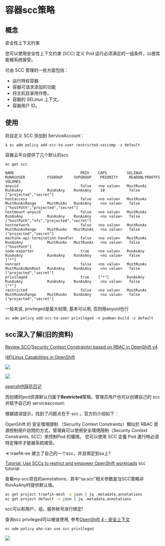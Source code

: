 # 容器scc策略

## 概念

安全性上下文约束

您可以使用安全性上下文约束 (SCC) 定义 Pod 运行必须满足的一组条件，以便其能被系统接受。

可由 SCC 管理的一些方面包括：

* 运行特权容器
* 容器可请求添加的功能
* 将主机目录用作卷。
* 容器的 SELinux 上下文。
* 容器用户 ID。

## 使用

将自定义 SCC 添加到 ServiceAccount：
```
$ oc adm policy add-scc-to-user restricted-seccomp -z default
```

容器云平台提供了几个默认的scc
```
oc get scc

NAME                              PRIV    CAPS         SELINUX     RUNASUSER          FSGROUP     SUPGROUP    PRIORITY     READONLYROOTFS   VOLUMES
anyuid                            false   <no value>   MustRunAs   RunAsAny           RunAsAny    RunAsAny    10           false            ["projected","secret"]
hostaccess                        false   <no value>   MustRunAs   MustRunAsRange     MustRunAs   RunAsAny    <no value>   false            ["hostPath","projected","secret"]
hostmount-anyuid                  false   <no value>   MustRunAs   RunAsAny           RunAsAny    RunAsAny    <no value>   false            ["hostPath","nfs","projected","secret"]
hostnetwork                       false   <no value>   MustRunAs   MustRunAsRange     MustRunAs   MustRunAs   <no value>   false            ["projected","secret"]
machine-api-termination-handler   false   <no value>   MustRunAs   RunAsAny           MustRunAs   MustRunAs   <no value>   false            ["hostPath"]
node-exporter                     true    <no value>   RunAsAny    RunAsAny           RunAsAny    RunAsAny    <no value>   false            ["*"]
nonroot                           false   <no value>   MustRunAs   MustRunAsNonRoot   RunAsAny    RunAsAny    <no value>   false            ["projected","secret"]
privileged                        true    ["*"]        RunAsAny    RunAsAny           RunAsAny    RunAsAny    <no value>   false            ["*"]
restricted                        false   <no value>   MustRunAs   MustRunAsRange     MustRunAs   RunAsAny    <no value>   false            ["projected","secret"]
```

一般来说, privileged是最大权限, 基本可以用, 否则用anyuid也行
```
oc adm policy add-scc-to-user privileged -n podman-build -z default
```

## scc深入了解(旧的资料)

[Review SCC(Security Context Constraints) based on RBAC in OpenShift v4](https://daein.medium.com/review-scc-security-context-constraints-based-on-rbac-on-openshift-49007ff26317)

[(好)Linux Capabilities in OpenShift](https://cloud.redhat.com/blog/linux-capabilities-in-openshift)

![](https://cloud.redhat.com/hubfs/Openshift%20API%20Call.png)

![](https://cloud.redhat.com/hubfs/SCC_Admission_Simplified.png)

[openshift踩坑日记](https://developer.aliyun.com/article/787121)

而创建的pod资源默认归属于**Restricted**策略。管理员用户也可以创建自己的 scc 并赋予自己的 serviceaccount:

根据错误提示，找到了问题点在于 scc 。官方的介绍如下：

OpenShift 的 安全環境限制 （Security Context Constraints）類似於 RBAC 資源控制用戶訪問的方式，管理員可以使用安全環境限制（Security Context Constraints, SCC）來控制Pod 的權限。 您可以使用 SCC 定義 Pod 運行時必須特定條件才能被系統接受。

=> traefik-ee 建立了自己的一个scc，并且绑定到sa上?


[Tutorial: Use SCCs to restrict and empower OpenShift workloads](https://developer.ibm.com/learningpaths/secure-context-constraints-openshift/scc-tutorial/)
scc tutorial


查看my-scc项目的annotations，其中“sa.scc”相关参数是当SCC策略非RunAsAny时提供默认值。

```bash
oc get project traefik-mesh -o json | jq .metadata.annotations
oc get project default -o json | jq .metadata.annotations
```

scc可以和用户，组，服务帐号进行绑定!


查询scc privileged可以被谁使用, 参考[OpenShift 4 - 安全上下文](https://blog.csdn.net/weixin_43902588/article/details/103374097)
```bash
oc adm policy who-can use scc privileged
```

![](../imgs/2022-03-26-14-45-45.png)

